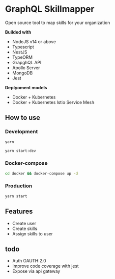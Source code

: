 # GraphQL Skillmapper

Open source tool to map skills for your organization

**Builded with**

* NodeJS v14 or above
* Typescript
* NestJS
* TypeORM
* GrapghQL API
* Apollo Server
* MongoDB
* Jest


**Deplyoment models**

* Docker + Kubernetes
* Docker + Kubernetes Istio Service Mesh

## How to use


### Development

```sh
yarn

yarn start:dev
```

### Docker-compose

```sh
cd docker && docker-compose up -d
```

### Production

```sh
yarn start
```

## Features

* Create user
* Create skills
* Assign skills to user

## todo

* Auth OAUTH 2.0
* Improve code coverage with jest
* Expose via api gateway